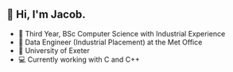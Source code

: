 ## 👋 Hi, I'm Jacob.

- 📝 Third Year, BSc Computer Science with Industrial Experience
- 🏢 Data Engineer (Industrial Placement) at the Met Office
- 🏫 University of Exeter
- 💻 Currently working with C and C++
